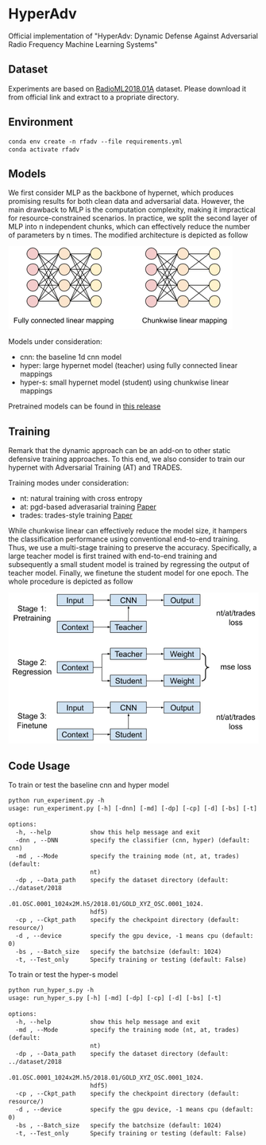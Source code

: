 # HyperAdv
Official implementation of "HyperAdv: Dynamic Defense Against Adversarial Radio Frequency Machine Learning Systems"

## Dataset

Experiments are based on [RadioML2018.01A](https://www.deepsig.ai/datasets/) dataset. Please download it from official link and extract to a propriate directory.

## Environment

```
conda env create -n rfadv --file requirements.yml
conda activate rfadv
```

## Models

We first consider MLP as the backbone of hypernet, which produces promising results for both clean data and adversarial data. However, the main drawback to MLP is the computation complexity, making it impractical for resource-constrained scenarios. In practice, we split the second layer of MLP into n independent chunks, which can effectively reduce the number of parameters by n times. The modified architecture is depicted as follow

![chunkwiselinear](./misc/chunkwise.png)

Models under consideration:

- cnn: the baseline 1d cnn model 
- hyper: large hypernet model (teacher) using fully connected linear mappings
- hyper-s: small hypernet model (student) using chunkwise linear mappings

Pretrained models can be found in [this release](https://github.com/Restuccia-Group/HyperAdv/releases/tag/pretrained-models)

## Training

Remark that the dynamic approach can be an add-on to other static defensive training approaches. To this end, we also consider to train our hypernet with Adversarial Training (AT) and TRADES. 

Training modes under consideration:

- nt: natural training with cross entropy
- at: pgd-based adverasarial training [Paper](https://arxiv.org/pdf/1706.06083)
- trades: trades-style training [Paper](http://proceedings.mlr.press/v97/zhang19p/zhang19p-supp.pdf)

While chunkwise linear can effectively reduce the model size, it hampers the classification performance using conventional end-to-end training. Thus, we use a multi-stage training to preserve the accuracy. Specifically, a large teacher model is first trained with end-to-end training and subsequently a small student model is trained by regressing the output of teacher model. Finally, we finetune the student model for one epoch. The whole procedure is depicted as follow

![multistage](./misc/multi-stage.png)

## Code Usage

To train or test the baseline cnn and hyper model

```
python run_experiment.py -h
usage: run_experiment.py [-h] [-dnn] [-md] [-dp] [-cp] [-d] [-bs] [-t]

options:
  -h, --help           show this help message and exit
  -dnn , --DNN         specify the classifier (cnn, hyper) (default: cnn)
  -md , --Mode         specify the training mode (nt, at, trades) (default:
                       nt)
  -dp , --Data_path    specify the dataset directory (default: ../dataset/2018
                       .01.OSC.0001_1024x2M.h5/2018.01/GOLD_XYZ_OSC.0001_1024.
                       hdf5)
  -cp , --Ckpt_path    specify the checkpoint directory (default: resource/)
  -d , --device        specify the gpu device, -1 means cpu (default: 0)
  -bs , --Batch_size   specify the batchsize (default: 1024)
  -t, --Test_only      Specify training or testing (default: False)
```

To train or test the hyper-s model

```
python run_hyper_s.py -h
usage: run_hyper_s.py [-h] [-md] [-dp] [-cp] [-d] [-bs] [-t]

options:
  -h, --help           show this help message and exit
  -md , --Mode         specify the training mode (nt, at, trades) (default:
                       nt)
  -dp , --Data_path    specify the dataset directory (default: ../dataset/2018
                       .01.OSC.0001_1024x2M.h5/2018.01/GOLD_XYZ_OSC.0001_1024.
                       hdf5)
  -cp , --Ckpt_path    specify the checkpoint directory (default: resource/)
  -d , --device        specify the gpu device, -1 means cpu (default: 0)
  -bs , --Batch_size   specify the batchsize (default: 1024)
  -t, --Test_only      Specify training or testing (default: False)
```